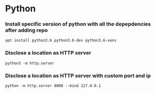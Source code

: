 # Python

### Install specific version of python with all the depepdencies after adding repo
```
apt install python3.6 python3.6-dev python3.6-venv
```
### Disclose a location as HTTP server
```
python3 -m http.server
```
### Disclose a location as HTTP server with custom port and ip
```
python -m http.server 8000 --bind 127.0.0.1
```